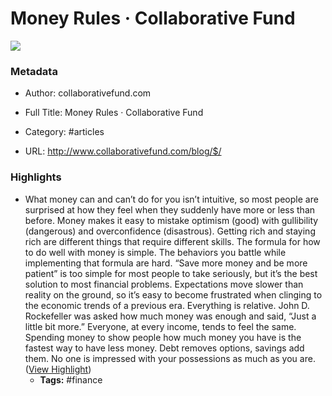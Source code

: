 # Money Rules · Collaborative Fund

![](https://readwise-assets.s3.amazonaws.com/static/images/article1.be68295a7e40.png)

### Metadata

- Author: collaborativefund.com
- Full Title: Money Rules · Collaborative Fund
- Category: #articles


- URL: http://www.collaborativefund.com/blog/$/

### Highlights

- What money can and can’t do for you isn’t intuitive, so most people are surprised at how they feel when they suddenly have more or less than before.
  Money makes it easy to mistake optimism (good) with gullibility (dangerous) and overconfidence (disastrous).
  Getting rich and staying rich are different things that require different skills.
  The formula for how to do well with money is simple. The behaviors you battle while implementing that formula are hard.
  “Save more money and be more patient” is too simple for most people to take seriously, but it’s the best solution to most financial problems.
  Expectations move slower than reality on the ground, so it’s easy to become frustrated when clinging to the economic trends of a previous era.
  Everything is relative. John D. Rockefeller was asked how much money was enough and said, “Just a little bit more.” Everyone, at every income, tends to feel the same.
  Spending money to show people how much money you have is the fastest way to have less money.
  Debt removes options, savings add them.
  No one is impressed with your possessions as much as you are. ([View Highlight](https://instapaper.com/read/1427311382/16896518))
    - **Tags:** #finance
